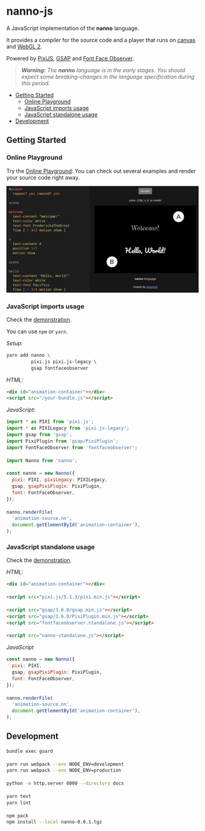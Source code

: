 # nanno-js

A JavaScript implementation of the **nanno** language.

It provides a compiler for the source code and a player that runs on [canvas](https://html.spec.whatwg.org/multipage/canvas.html) and [WebGL 2](https://www.khronos.org/registry/webgl/specs/latest/2.0/).

Powered by [PixiJS](https://www.pixijs.com/), [GSAP](https://greensock.com/gsap/) and [Font Face Observer](https://fontfaceobserver.com/).

> _**Warning:** The **nanno** language is in the early stages. You should expect some breaking-changes in the language specification during this period._

- [Getting Started](#getting-started)
  - [Online Playground](#online-playground)
  - [JavaScript imports usage](#javascript-imports-usage)
  - [JavaScript standalone usage](#javascript-standalone-usage)
- [Development](#development)

## Getting Started

### Online Playground
Try the [Online Playground](https://gbaptista.github.io/nanno-js/playground.html): You can check out several examples and render your source code right away.

![nanno Language Playground](https://raw.githubusercontent.com/gbaptista/nanno-js/main/docs/nanno-js/images/screen.png "nanno Language Playground")

### JavaScript imports usage

Check the [demonstration](https://gbaptista.github.io/nanno-js/demo-import.html).

You can use `npm` or `yarn`.

_Setup:_
```bash
yarn add nanno \
         pixi.js pixi.js-legacy \
         gsap fontfaceobserver
```

_HTML:_
```html
<div id="animation-container"></div>
<script src="/your-bundle.js"></script>
```

_JavaScript:_
```js
import * as PIXI from 'pixi.js';
import * as PIXILegacy from 'pixi.js-legacy';
import gsap from 'gsap';
import PixiPlugin from 'gsap/PixiPlugin';
import FontFaceObserver from 'fontfaceobserver';

import Nanno from 'nanno';

const nanno = new Nanno({
  pixi: PIXI, pixiLegacy: PIXILegacy,
  gsap, gsapPixiPlugin: PixiPlugin,
  font: FontFaceObserver,
});

nanno.renderFile(
  'animation-source.nn',
  document.getElementById('animation-container'),
);
```

### JavaScript standalone usage

Check the [demonstration](https://gbaptista.github.io/nanno-js/demo-standalone.html).

_HTML:_
```html
<div id="animation-container"></div>

<script src="pixi.js/5.1.3/pixi.min.js"></script>

<script src="gsap/3.6.0/gsap.min.js"></script>
<script src="gsap/3.6.0/PixiPlugin.min.js"></script>
<script src="fontfaceobserver.standalone.js"></script>

<script src="nanno-standalone.js"></script>
```

_JavaScript_
```js
const nanno = new Nanno({
  pixi: PIXI,
  gsap, gsapPixiPlugin: PixiPlugin,
  font: FontFaceObserver,
});

nanno.renderFile(
  'animation-source.nn',
  document.getElementById('animation-container'),
);
```

## Development

```bash
bundle exec guard

yarn run webpack --env NODE_ENV=development
yarn run webpack --env NODE_ENV=production

python -m http.server 8000 --directory docs

yarn test
yarn lint

npm pack
npm install --local nanno-0.0.1.tgz
```
